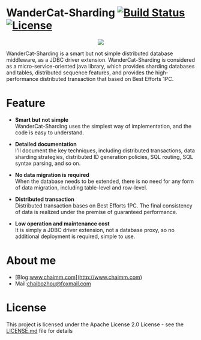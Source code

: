 # WanderCat-Sharding [![Build Status](https://api.travis-ci.org/bz51/wandercat-sharding.svg?branch=master)](https://travis-ci.org/bz51/wandercat-sharding) [![License](https://img.shields.io/badge/license-Apache%202-4EB1BA.svg)](https://www.apache.org/licenses/LICENSE-2.0.html)
<p align="center">
    <img src="wandercat-logo.jpg" />
</p>

WanderCat-Sharding is a smart but not simple distributed database middleware, as a JDBC driver extension. WanderCat-Sharding is considered as a micro-service-oriented java library, which provides sharding databases and tables, distributed sequence features, and provides the high-performance distributed transaction that based on Best Efforts 1PC.


# Feature
- **Smart but not simple**<br/>
WanderCat-Sharding uses the simplest way of implementation, and the code is easy to understand.

- **Detailed documentation**<br/>
I'll document the key techniques, including distributed transactions, data sharding strategies, distributed ID generation policies, SQL routing, SQL syntax parsing, and so on.


- **No data migration is required**<br/>
When the database needs to be extended, there is no need for any form of data migration, including table-level and row-level.

- **Distributed transaction**<br/>
Distributed transaction bases on Best Efforts 1PC. The final consistency of data is realized under the premise of guaranteed performance.

- **Low operation and maintenance cost**<br/>
It is simply a JDBC driver extension, not a database proxy, so no additional deployment is required, simple to use.

# About me
- [Blog:www.chaimm.com](http://www.chaimm.com)
- Mail:chaibozhou@foxmail.com

# License
This project is licensed under the Apache License 2.0 License - see the [LICENSE.md](https://github.com/bz51/wandercat-sharding/blob/master/LICENSE) file for details


